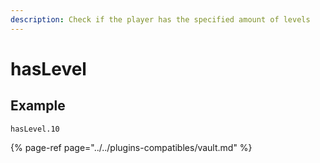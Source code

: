 ```yaml
---
description: Check if the player has the specified amount of levels
---
```


# hasLevel

## Example

```text
hasLevel.10
```

{% page-ref page="../../plugins-compatibles/vault.md" %}





